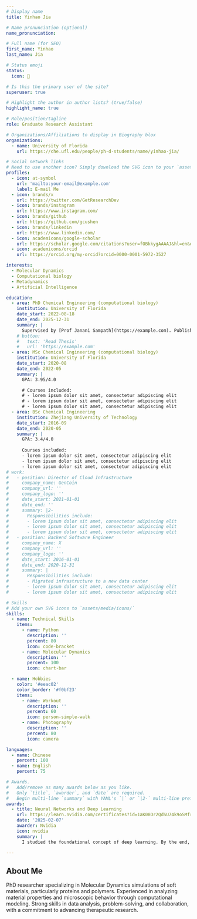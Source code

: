 ```yaml
---
# Display name
title: Yinhao Jia

# Name pronunciation (optional)
name_pronunciation: 

# Full name (for SEO)
first_name: Yinhao
last_name: Jia

# Status emoji
status:
  icon: 🙋

# Is this the primary user of the site?
superuser: true

# Highlight the author in author lists? (true/false)
highlight_name: true

# Role/position/tagline
role: Graduate Research Assistant

# Organizations/Affiliations to display in Biography blox
organizations:
  - name: University of Florida
    url: https://che.ufl.edu/people/ph-d-students/name/yinhao-jia/

# Social network links
# Need to use another icon? Simply download the SVG icon to your `assets/media/icons/` folder.
profiles:
  - icon: at-symbol
    url: 'mailto:your-email@example.com'
    label: E-mail Me
  - icon: brands/x
    url: https://twitter.com/GetResearchDev
  - icon: brands/instagram
    url: https://www.instagram.com/
  - icon: brands/github
    url: https://github.com/gcushen
  - icon: brands/linkedin
    url: https://www.linkedin.com/
  - icon: academicons/google-scholar
    url: https://scholar.google.com/citations?user=fOBkkygAAAAJ&hl=en&oi=ao
  - icon: academicons/orcid
    url: https://orcid.org/my-orcid?orcid=0000-0001-5972-3527

interests:
  - Molecular Dynamics
  - Computational biology
  - Metadynamics
  - Artificial Intelligence

education:
  - area: PhD Chemical Engineering (computational biology)
    institution: University of Florida
    date_start: 2022-08-18
    date_end: 2025-12-31
    summary: |
      Supervised by [Prof Janani Sampath](https://example.com). Published 1 first-author paper and 2 co-authered papers.
    # button:
    #   text: 'Read Thesis'
    #   url: 'https://example.com'
  - area: MSc Chemical Engineering (computational biology)
    institution: University of Florida
    date_start: 2020-08
    date_end: 2022-05
    summary: |
      GPA: 3.95/4.0

      # Courses included:
      # - lorem ipsum dolor sit amet, consectetur adipiscing elit
      # - lorem ipsum dolor sit amet, consectetur adipiscing elit
      # - lorem ipsum dolor sit amet, consectetur adipiscing elit
  - area: BSc Chemical Engineering
    institution: Zhejiang University of Technology
    date_start: 2016-09
    date_end: 2020-05
    summary: |
      GPA: 3.4/4.0
      
      Courses included:
      - lorem ipsum dolor sit amet, consectetur adipiscing elit
      - lorem ipsum dolor sit amet, consectetur adipiscing elit
      - lorem ipsum dolor sit amet, consectetur adipiscing elit
# work:
#   - position: Director of Cloud Infrastructure
#     company_name: GenCoin
#     company_url: ''
#     company_logo: ''
#     date_start: 2021-01-01
#     date_end: ''
#     summary: |2-
#       Responsibilities include:
#       - lorem ipsum dolor sit amet, consectetur adipiscing elit
#       - lorem ipsum dolor sit amet, consectetur adipiscing elit
#       - lorem ipsum dolor sit amet, consectetur adipiscing elit
#   - position: Backend Software Engineer
#     company_name: X
#     company_url: ''
#     company_logo: ''
#     date_start: 2016-01-01
#     date_end: 2020-12-31
#     summary: |
#       Responsibilities include:
#       - Migrated infrastructure to a new data center
#       - lorem ipsum dolor sit amet, consectetur adipiscing elit
#       - lorem ipsum dolor sit amet, consectetur adipiscing elit

# Skills
# Add your own SVG icons to `assets/media/icons/`
skills:
  - name: Technical Skills
    items:
      - name: Python
        description: ''
        percent: 80
        icon: code-bracket
      - name: Molecular Dynamics
        description: ''
        percent: 100
        icon: chart-bar

  - name: Hobbies
    color: '#eeac02'
    color_border: '#f0bf23'
    items:
      - name: Workout
        description: ''
        percent: 60
        icon: person-simple-walk
      - name: Photography
        description: ''
        percent: 80
        icon: camera

languages:
  - name: Chinese
    percent: 100
  - name: English
    percent: 75

# Awards.
#   Add/remove as many awards below as you like.
#   Only `title`, `awarder`, and `date` are required.
#   Begin multi-line `summary` with YAML's `|` or `|2-` multi-line prefix and indent 2 spaces below.
awards:
  - title: Neural Networks and Deep Learning
    url: https://learn.nvidia.com/certificates?id=1aK08Or2QdSU74k9oSMfrQ
    date: '2025-02-07'
    awarder: Nvidia
    icon: nvidia
    summary: |
      I studied the foundational concept of deep learning. By the end, I was familiar with the significant technological trends driving the rise of deep learning; build, train, and apply fully connected deep neural networks; implement efficient (vectorized) neural networks; identify key parameters in a neural network’s architecture; and apply deep learning to your own applications.

---
```


## About Me

PhD researcher specializing in Molecular Dynamics simulations of soft materials, particularly proteins and polymers. Experienced in analyzing material properties and microscopic behavior through computational modeling. Strong skills in data analysis, problem-solving, and collaboration, with a commitment to advancing therapeutic research.

